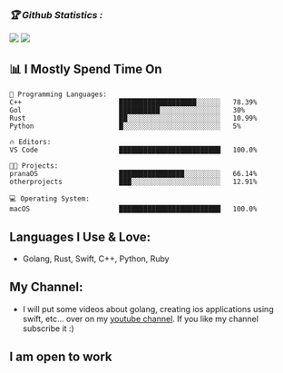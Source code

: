
<h3><b><i>🏆 Github Statistics :</i></b></h3>
<!-- <a href="https://github.com/krishpranav"><img width=550 src="https://github-profile-trophy.vercel.app/?username=krishpranav&theme=dracula&no-frame=true&title=Followers,Stars,Commit,Repository,Issues"/></a> -->
<a href="https://github.com/krishpranav"><img src="https://github-profile-trophy.vercel.app/?username=krishpranav&theme=darkhub&margin-w=13&margin-h=15&column=7"/></a>

<a href="https://github.com/anuraghazra/github-readme-stats">
  <img src="https://github-readme-stats.vercel.app/api?username=krishpranav&show_icons=true&theme=midnight-purple&line_height=24&hide=stars&bg_color=0d1117" />
</a>



## 📊 **I Mostly Spend Time On** 

```text
💬 Programming Languages: 
C++                        ███████████████████░░░░░░   78.39% 
Gol                        ██████████░░░░░░░░░░░░░░░   30%  
Rust                       ██░░░░░░░░░░░░░░░░░░░░░░░   10.99% 
Python                     █░░░░░░░░░░░░░░░░░░░░░░░░   5%

🔥 Editors: 
VS Code                    █████████████████████████   100.0%

🐱‍💻 Projects: 
pranaOS                    ████████████████░░░░░░░░░   66.14% 
otherprojects              ███░░░░░░░░░░░░░░░░░░░░░░   12.91% 

💻 Operating System: 
macOS                      █████████████████████████   100.0%

```

## Languages I Use & Love:
- Golang, Rust, Swift, C++, Python, Ruby


## My Channel:
- I will put some videos about golang, creating ios applications using swift, etc... over on my [youtube channel](https://www.youtube.com/channel/UCW5diH8AVgy-b8BsDrDqNNw). If you like my channel subscribe it :)

## I am open to work 

